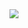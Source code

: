 <img src="https://pimg.mk.co.kr/meet/neds/2018/08/image_readtop_2018_488774_15333075803411777.jpg">
